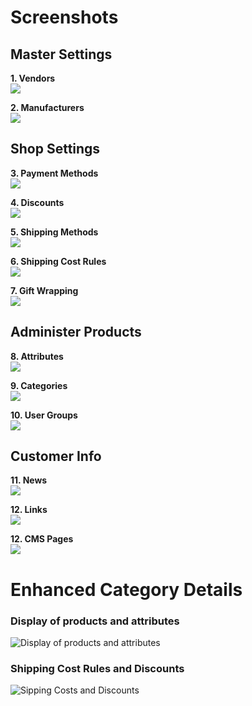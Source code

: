 # Screenshots #

  

## Master Settings ##

**1. Vendors**  
![](https://github.com/job963/jxExtAdmin/raw/master/docs/img/vendor.png)

**2. Manufacturers**  
![](https://github.com/job963/jxExtAdmin/raw/master/docs/img/manufacturer.png)

## Shop Settings ##

**3. Payment Methods**  
![](https://github.com/job963/jxExtAdmin/raw/master/docs/img/payment.png)

**4. Discounts**  
![](https://github.com/job963/jxExtAdmin/raw/master/docs/img/discount.png)

**5. Shipping Methods**  
![](https://github.com/job963/jxExtAdmin/raw/master/docs/img/deliveryset.png)

**6. Shipping Cost Rules**  
![](https://github.com/job963/jxExtAdmin/raw/master/docs/img/delivery.png)

**7. Gift Wrapping**  
![](https://github.com/job963/jxExtAdmin/raw/master/docs/img/wrapping.png)

## Administer Products ##

**8. Attributes**  
![](https://github.com/job963/jxExtAdmin/raw/master/docs/img/attribute.png)

**9. Categories**  
![](https://github.com/job963/jxExtAdmin/raw/master/docs/img/category_list1.png)

**10. User Groups**  
![](https://github.com/job963/jxExtAdmin/raw/master/docs/img/usergroup.png)

## Customer Info ##

**11. News**  
![](https://github.com/job963/jxExtAdmin/raw/master/docs/img/news.png)

**12. Links**  
![](https://github.com/job963/jxExtAdmin/raw/master/docs/img/links.png)

**12. CMS Pages**  
![](https://github.com/job963/jxExtAdmin/raw/master/docs/img/content.png)

# Enhanced Category Details #
### Display of products and attributes ###
![Display of products and attributes](https://github.com/job963/jxExtAdmin/raw/master/docs/img/cat-extension-1.png)

### Shipping Cost Rules and Discounts ###
![Sipping Costs and Discounts](https://github.com/job963/jxExtAdmin/raw/master/docs/img/cat-extension-2.png)